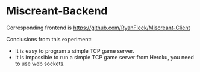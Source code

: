 # Miscreant-Backend

Corresponding frontend is <https://github.com/RyanFleck/Miscreant-Client>

Conclusions from this experiment:

- It is easy to program a simple TCP game server.
- It is impossible to run a simple TCP game server from Heroku, you need to use web sockets.

